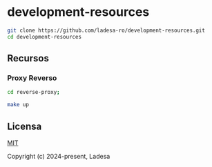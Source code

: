 # development-resources

```sh
git clone https://github.com/ladesa-ro/development-resources.git
cd development-resources
```

## Recursos

### Proxy Reverso

```sh
cd reverse-proxy;
```

```sh
make up
```

## Licensa

[MIT](./LICENSE)

Copyright (c) 2024-present, Ladesa
